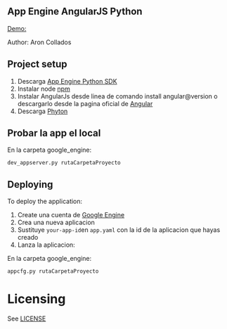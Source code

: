 ## App Engine AngularJS  Python

[Demo:](http://desembarcodeltemplario.appspot.com/)  

Author: Aron Collados


## Project setup

1. Descarga [App Engine Python SDK](https://developers.google.com/appengine/downloads)
2. Instalar node [npm](https://nodejs.org/download/)
3. Instalar AngularJs desde linea de comando install angular@version o descargarlo desde la pagina oficial de [Angular](https://angularjs.org/)
4. Descarga [Phyton](https://www.python.org/downloads/)

## Probar la app el local

En la carpeta google_engine:
```
dev_appserver.py rutaCarpetaProyecto
```


## Deploying

To deploy the application:

1. Create una cuenta de [Google Engine](https://appengine.google.com/)
2. Crea una nueva aplicacion
3. Sustituye `your-app-id`en  `app.yaml` con la id de la aplicacion que hayas creado
4. Lanza la aplicacion:

En la carpeta google_engine:
```
appcfg.py rutaCarpetaProyecto
```


# Licensing

See [LICENSE](LICENSE)
